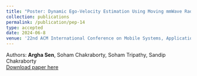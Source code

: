 ```yaml
---
title: "Poster: Dynamic Ego-Velocity Estimation Using Moving mmWave Radar: A Phase-Based Approach"
collection: publications
permalink: /publication/pep-14
type: accepted
date: 2024-06-8
venue: '22nd ACM International Conference on Mobile Systems, Applications, and Services (MobiSys Poster 2024)'
---
```


Authors: <b>Argha Sen</b>, Soham Chakraborty, Soham Tripathy, Sandip Chakraborty <br>
[Download paper here](/files/mobisys_poster24.pdf)


